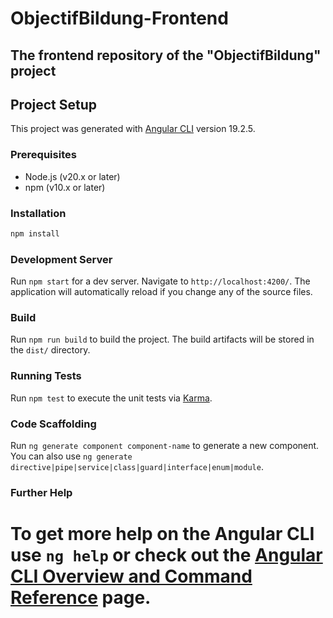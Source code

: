 # ObjectifBildung-Frontend

## The frontend repository of the "ObjectifBildung" project

## Project Setup

This project was generated with [Angular CLI](https://github.com/angular/angular-cli) version 19.2.5.

### Prerequisites

- Node.js (v20.x or later)
- npm (v10.x or later)

### Installation

```bash
npm install
```

### Development Server

Run `npm start` for a dev server. Navigate to `http://localhost:4200/`. The application will automatically reload if you change any of the source files.

### Build

Run `npm run build` to build the project. The build artifacts will be stored in the `dist/` directory.

### Running Tests

Run `npm test` to execute the unit tests via [Karma](https://karma-runner.github.io).

### Code Scaffolding

Run `ng generate component component-name` to generate a new component. You can also use `ng generate directive|pipe|service|class|guard|interface|enum|module`.

### Further Help

To get more help on the Angular CLI use `ng help` or check out the [Angular CLI Overview and Command Reference](https://angular.dev/tools/cli) page.
=======


